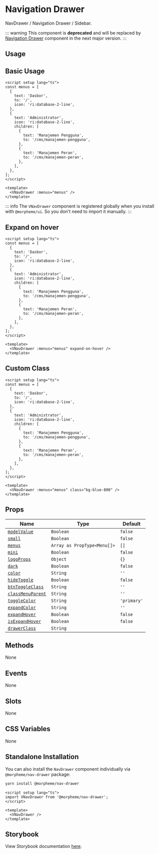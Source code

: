 # Navigation Drawer

NavDrawer / Navigation Drawer / Sidebar.

::: warning
This component is **deprecated** and will be replaced by [Navigation Drawer](/components/navigation-drawer) component in the next major version.
:::

## Usage

## Basic Usage

```vue
<script setup lang="ts">
const menus = [
  {
    text: 'Dasbor',
    to: '/',
    icon: 'ri:database-2-line',
  },
  {
    text: 'Administrator',
    icon: 'ri:database-2-line',
    children: [
      {
        text: 'Manajemen Pengguna',
        to: '/cms/manajemen-pengguna',
      },
      {
        text: 'Manajemen Peran',
        to: '/cms/manajemen-peran',
      },
    ],
  },
];
</script>

<template>
  <VNavDrawer :menus="menus" />
</template>
```

<LivePreview src="components-navdrawer--nav-drawer" />

::: info
The `VNavDrawer` component is registered globally when you install with `@morpheme/ui`. So you don't need to import it manually.
:::

## Expand on hover

```vue
<script setup lang="ts">
const menus = [
  {
    text: 'Dasbor',
    to: '/',
    icon: 'ri:database-2-line',
  },
  {
    text: 'Administrator',
    icon: 'ri:database-2-line',
    children: [
      {
        text: 'Manajemen Pengguna',
        to: '/cms/manajemen-pengguna',
      },
      {
        text: 'Manajemen Peran',
        to: '/cms/manajemen-peran',
      },
    ],
  },
];
</script>

<template>
  <VNavDrawer :menus="menus" expand-on-hover />
</template>
```

<LivePreview src="components-navdrawer--expand-hover" />

## Custom Class

```vue
<script setup lang="ts">
const menus = [
  {
    text: 'Dasbor',
    to: '/',
    icon: 'ri:database-2-line',
  },
  {
    text: 'Administrator',
    icon: 'ri:database-2-line',
    children: [
      {
        text: 'Manajemen Pengguna',
        to: '/cms/manajemen-pengguna',
      },
      {
        text: 'Manajemen Peran',
        to: '/cms/manajemen-peran',
      },
    ],
  },
];
</script>

<template>
  <VNavDrawer :menus="menus" class="bg-blue-800" />
</template>
```

<LivePreview src="components-navdrawer--custom-attributes" />

## Props

| Name                                  | Type                        | Default     |
| ------------------------------------- | --------------------------- | ----------- |
| [`modelValue`](#modelValue)           | `Boolean`                   | `false`     |
| [`small`](#small)                     | `Boolean`                   | `false`     |
| [`menus`](#menus)                     | `Array as PropType<Menu[]>` | `[]`        |
| [`mini`](#mini)                       | `Boolean`                   | `false`     |
| [`logoProps`](#logoProps)             | `Object`                    | `{}`        |
| [`dark`](#dark)                       | `Boolean`                   | `false`     |
| [`color`](#color)                     | `String`                    | `''`        |
| [`hideToggle`](#hideToggle)           | `Boolean`                   | `false`     |
| [`btnToggleClass`](#btnToggleClass)   | `String`                    | `''`        |
| [`classMenuParent`](#classMenuParent) | `String`                    | `''`        |
| [`toggleColor`](#toggleColor)         | `String`                    | `'primary'` |
| [`expandColor`](#expandColor)         | `String`                    | `''`        |
| [`expandHover`](#expandHover)         | `Boolean`                   | `false`     |
| [`isExpandHover`](#isExpandHover)     | `Boolean`                   | `false`     |
| [`drawerClass`](#drawerClass)         | `String`                    |             |

## Methods

None

## Events

None

## Slots

None

## CSS Variables

None

## Standalone Installation

You can also install the `NavDrawer` component individually via `@morpheme/nav-drawer` package:

```bash
yarn install @morpheme/nav-drawer
```

```vue
<script setup lang="ts">
import VNavDrawer from '@morpheme/nav-drawer';
</script>

<template>
  <VNavDrawer />
</template>
```

## Storybook

View Storybook documentation [here](https://gits-ui.web.app/?path=/story/components-nav-drawer--default).
